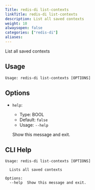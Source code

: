 ```yaml
---
Title: redis-di list-contexts
linkTitle: redis-di list-contexts
description: List all saved contexts
weight: 10
alwaysopen: false
categories: ["redis-di"]
aliases: 
---
```


List all saved contexts

## Usage

```
Usage: redis-di list-contexts [OPTIONS]
```

## Options
* `help`: 
  * Type: BOOL 
  * Default: `false`
  * Usage: `--help`

  Show this message and exit.



## CLI Help

```
Usage: redis-di list-contexts [OPTIONS]

  Lists all saved contexts

Options:
  --help  Show this message and exit.
```

